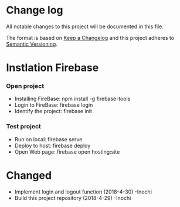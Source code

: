 # Change log

All notable changes to this project will be documented in this file.

The format is based on [Keep a Changelog](http://keepachangelog.com/)
and this project adheres to [Semantic Versioning](http://semver.org/).

# Instlation Firebase
   ### Open project ###
  - Installing FireBase: npm install -g firebase-tools
  - Login to FireBase: firebase login
  - Identify the project: firebase init
  ### Test project ###
  - Run on local: firebase serve
  - Deploy to host: firebase deploy
  - Open Web page: firebase open hosting:site
  
# Changed
- Implement login and logout function (2018-4-30) -Inochi
- Build this project repository (2018-4-29) -Inochi
